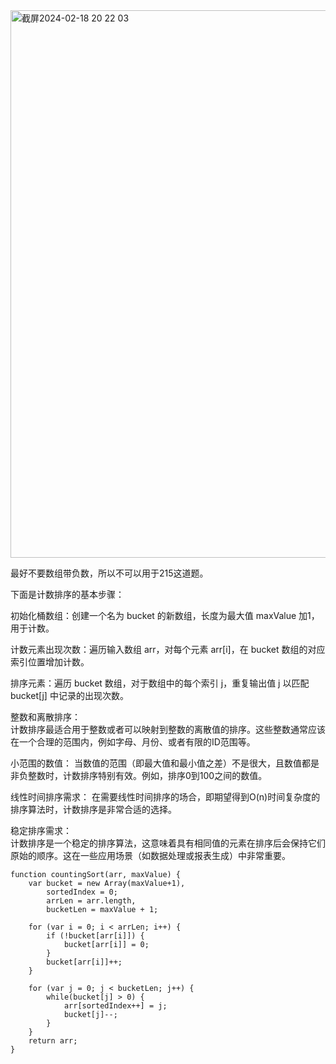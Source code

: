 <img width="876" alt="截屏2024-02-18 20 22 03" src="https://github.com/xkong-study/gucheng_algorithm/assets/100473178/63316ece-ecf1-4916-843f-6635ce366ed0">

最好不要数组带负数，所以不可以用于215这道题。      

下面是计数排序的基本步骤：    

初始化桶数组：创建一个名为 bucket 的新数组，长度为最大值 maxValue 加1，用于计数。    
 
计数元素出现次数：遍历输入数组 arr，对每个元素 arr[i]，在 bucket 数组的对应索引位置增加计数。    

排序元素：遍历 bucket 数组，对于数组中的每个索引 j，重复输出值 j 以匹配 bucket[j] 中记录的出现次数。    

整数和离散排序：    
计数排序最适合用于整数或者可以映射到整数的离散值的排序。这些整数通常应该在一个合理的范围内，例如字母、月份、或者有限的ID范围等。   

小范围的数值：
当数值的范围（即最大值和最小值之差）不是很大，且数值都是非负整数时，计数排序特别有效。例如，排序0到100之间的数值。   

线性时间排序需求：
在需要线性时间排序的场合，即期望得到O(n)时间复杂度的排序算法时，计数排序是非常合适的选择。    
 
稳定排序需求：    
计数排序是一个稳定的排序算法，这意味着具有相同值的元素在排序后会保持它们原始的顺序。这在一些应用场景（如数据处理或报表生成）中非常重要。   


```code
function countingSort(arr, maxValue) {
    var bucket = new Array(maxValue+1),
        sortedIndex = 0;
        arrLen = arr.length,
        bucketLen = maxValue + 1;
  
    for (var i = 0; i < arrLen; i++) {
        if (!bucket[arr[i]]) {
            bucket[arr[i]] = 0;
        }
        bucket[arr[i]]++;
    }
  
    for (var j = 0; j < bucketLen; j++) {
        while(bucket[j] > 0) {
            arr[sortedIndex++] = j;
            bucket[j]--;
        }
    }
    return arr;
}
```
